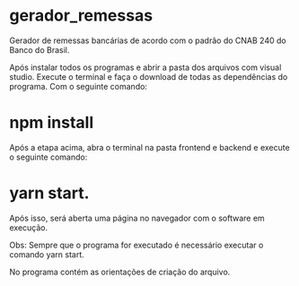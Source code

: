 # gerador_remessas
Gerador de remessas bancárias de acordo com o padrão do CNAB 240 do Banco do Brasil.

Após instalar todos os programas e abrir a pasta dos arquivos com visual studio. Execute o terminal e faça o download de todas as dependências do programa. Com o seguinte comando:

# npm install

Após a etapa acima, abra o terminal na pasta frontend e backend e execute o seguinte comando:

# yarn start.

Após isso, será aberta uma página no navegador com o software em execução.

Obs: Sempre que o programa for executado é necessário executar o comando yarn start.

No programa contém as orientações de criação do arquivo.
